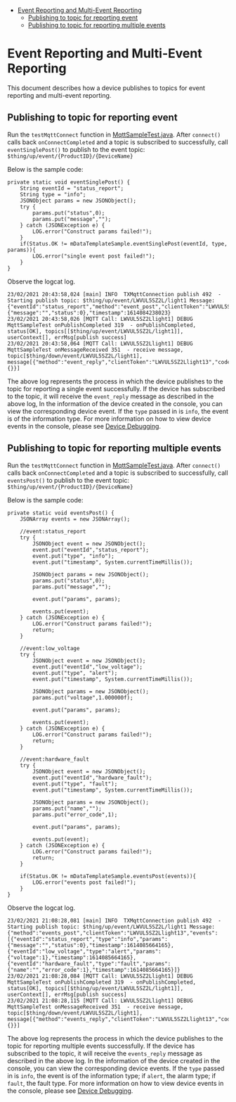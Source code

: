 * [Event Reporting and Multi-Event Reporting](#Event-Reporting-and-Multi-Event-Reporting)
  * [Publishing to topic for reporting event](#Publishing-to-topic-for-reporting-event)
  * [Publishing to topic for reporting multiple events](#Publishing-to-topic-for-reporting-multiple-events)

# Event Reporting and Multi-Event Reporting

This document describes how a device publishes to topics for event reporting and multi-event reporting.

## Publishing to topic for reporting event 

Run the `testMqttConnect` function in [MqttSampleTest.java](../../src/test/java/com/tencent/iot/explorer/device/java/core/mqtt/MqttSampleTest.java). After `connect()` calls back `onConnectCompleted` and a topic is subscribed to successfully, call `eventSinglePost()` to publish to the event topic:
`$thing/up/event/{ProductID}/{DeviceName}`

Below is the sample code:
```
private static void eventSinglePost() {
    String eventId = "status_report";
    String type = "info";
    JSONObject params = new JSONObject();
    try {
        params.put("status",0);
        params.put("message","");
    } catch (JSONException e) {
        LOG.error("Construct params failed!");
    }
    if(Status.OK != mDataTemplateSample.eventSinglePost(eventId, type, params)){
        LOG.error("single event post failed!");
    }
}
```

Observe the logcat log.
```
23/02/2021 20:43:58,024 [main] INFO  TXMqttConnection publish 492  - Starting publish topic: $thing/up/event/LWVUL5SZ2L/light1 Message: {"eventId":"status_report","method":"event_post","clientToken":"LWVUL5SZ2Llight13","type":"info","params":{"message":"","status":0},"timestamp":1614084238023}
23/02/2021 20:43:58,026 [MQTT Call: LWVUL5SZ2Llight1] DEBUG MqttSampleTest onPublishCompleted 319  - onPublishCompleted, status[OK], topics[[$thing/up/event/LWVUL5SZ2L/light1]],  userContext[], errMsg[publish success]
23/02/2021 20:43:58,064 [MQTT Call: LWVUL5SZ2Llight1] DEBUG MqttSampleTest onMessageReceived 351  - receive message, topic[$thing/down/event/LWVUL5SZ2L/light1], message[{"method":"event_reply","clientToken":"LWVUL5SZ2Llight13","code":0,"status":"","data":{}}]
```
The above log represents the process in which the device publishes to the topic for reporting a single event successfully. If the device has subscribed to the topic, it will receive the `event_reply` message as described in the above log, In the information of the device created in the console, you can view the corresponding device event. If the `type` passed in is `info`, the event is of the information type. For more information on how to view device events in the console, please see [Device Debugging](https://cloud.tencent.com/document/product/1081/34741).

## Publishing to topic for reporting multiple events 

Run the `testMqttConnect` function in [MqttSampleTest.java](../../src/test/java/com/tencent/iot/explorer/device/java/core/mqtt/MqttSampleTest.java). After `connect()` calls back `onConnectCompleted` and a topic is subscribed to successfully, call `eventsPost()` to publish to the event topic:
`$thing/up/event/{ProductID}/{DeviceName}`

Below is the sample code:
```
private static void eventsPost() {
    JSONArray events = new JSONArray();
    
    //event:status_report
    try {
        JSONObject event = new JSONObject();
        event.put("eventId","status_report");
        event.put("type", "info");
        event.put("timestamp", System.currentTimeMillis());
    
        JSONObject params = new JSONObject();
        params.put("status",0);
        params.put("message","");
    
        event.put("params", params);
    
        events.put(event);
    } catch (JSONException e) {
        LOG.error("Construct params failed!");
        return;
    }
    
    //event:low_voltage
    try {
        JSONObject event = new JSONObject();
        event.put("eventId","low_voltage");
        event.put("type", "alert");
        event.put("timestamp", System.currentTimeMillis());
    
        JSONObject params = new JSONObject();
        params.put("voltage",1.000000f);
    
        event.put("params", params);
    
        events.put(event);
    } catch (JSONException e) {
        LOG.error("Construct params failed!");
        return;
    }
    
    //event:hardware_fault
    try {
        JSONObject event = new JSONObject();
        event.put("eventId","hardware_fault");
        event.put("type", "fault");
        event.put("timestamp", System.currentTimeMillis());
    
        JSONObject params = new JSONObject();
        params.put("name","");
        params.put("error_code",1);
    
        event.put("params", params);
    
        events.put(event);
    } catch (JSONException e) {
        LOG.error("Construct params failed!");
        return;
    }
    
    if(Status.OK != mDataTemplateSample.eventsPost(events)){
        LOG.error("events post failed!");
    }
}
```

Observe the logcat log.
```
23/02/2021 21:08:28,081 [main] INFO  TXMqttConnection publish 492  - Starting publish topic: $thing/up/event/LWVUL5SZ2L/light1 Message: {"method":"events_post","clientToken":"LWVUL5SZ2Llight13","events":[{"eventId":"status_report","type":"info","params":{"message":"","status":0},"timestamp":1614085664165},{"eventId":"low_voltage","type":"alert","params":{"voltage":1},"timestamp":1614085664165},{"eventId":"hardware_fault","type":"fault","params":{"name":"","error_code":1},"timestamp":1614085664165}]}
23/02/2021 21:08:28,084 [MQTT Call: LWVUL5SZ2Llight1] DEBUG MqttSampleTest onPublishCompleted 319  - onPublishCompleted, status[OK], topics[[$thing/up/event/LWVUL5SZ2L/light1]],  userContext[], errMsg[publish success]
23/02/2021 21:08:28,115 [MQTT Call: LWVUL5SZ2Llight1] DEBUG MqttSampleTest onMessageReceived 351  - receive message, topic[$thing/down/event/LWVUL5SZ2L/light1], message[{"method":"events_reply","clientToken":"LWVUL5SZ2Llight13","code":0,"status":"","data":{}}]
```
The above log represents the process in which the device publishes to the topic for reporting multiple events successfully. If the device has subscribed to the topic, it will receive the `events_reply` message as described in the above log. In the information of the device created in the console, you can view the corresponding device events. If the `type` passed in is `info`, the event is of the information type; if `alert`, the alarm type; if `fault`, the fault type. For more information on how to view device events in the console, please see [Device Debugging](https://cloud.tencent.com/document/product/1081/34741).
